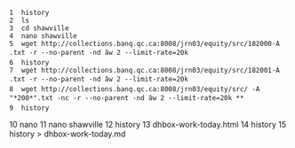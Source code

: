     1  history
    2  ls
    3  cd shawville
    4  nano shawville
    5  wget http://collections.banq.qc.ca:8008/jrn03/equity/src/182000-A .txt -r --no-parent -nd âw 2 --limit-rate=20k
    6  history
    7  wget http://collections.banq.qc.ca:8008/jrn03/equity/src/182001-A .txt -r --no-parent -nd âw 2 --limit-rate=20k
    8  wget http://collections.banq.qc.ca:8008/jrn03/equity/src/ -A "*200*".txt -nc -r --no-parent -nd âw 2 --limit-rate=20k **
    9  history
   10  nano
   11  nano shawville
   12  history
   13  dhbox-work-today.html
   14  history
   15  history > dhbox-work-today.md

